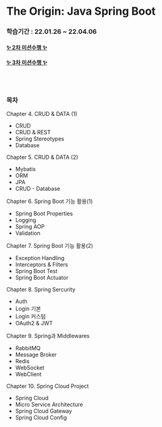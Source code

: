 # The Origin: Java Spring Boot
### 학습기간 :  22.01.26 ~ 22.04.06
#### [✨ 2차 미션수행 ✨](Mision2_result.md)
#### [✨ 3차 미션수행 ✨](Misson3_result.md)
<br>
<br>


### 목차
Chapter 4. CRUD & DATA (1)
* CRUD
* CRUD & REST
* Spring Stereotypes
* Database

Chapter 5. CRUD & DATA (2)
* Mybatis
* ORM
* JPA
* CRUD - Database

Chapter 6. Spring Boot 기능 활용(1)
* Spring Boot Properties
* Logging
* Spring AOP
* Validation

Chapter 7. Spring Boot 기능 활용(2)
* Exception Handling
* Interceptors & Filters
* Spring Boot Test
* Spring Boot Actuator

Chapter 8. Spring Sercurity
* Auth
* Login 기본
* Login 커스텀
* OAuth2 & JWT

Chapter 9. Spring과 Middlewares 
* RabbitMQ
* Message Broker
* Redis
* WebSocket
* WebClient

Chapter 10. Spring Cloud Project
* Spring Cloud
* Micro Service Architecture
* Spring Cloud Gateway
* Spring Cloud Config
